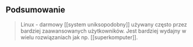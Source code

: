 ## Podsumowanie
> Linux - darmowy  [[system uniksopodobny]] używany często przez bardziej zaawansowanych użytkowników. Jest bardziej wydajny w wielu rozwiązaniach jak np. [[superkomputer]].